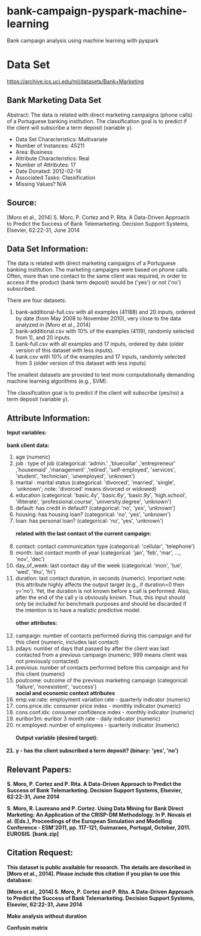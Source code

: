 # bank-campaign-pyspark-machine-learning
Bank campaign analysis using machine learning with pyspark

# Data Set

https://archive.ics.uci.edu/ml/datasets/Bank+Marketing

## Bank Marketing Data Set 

Abstract: The data is related with direct marketing campaigns (phone calls) of a Portuguese banking institution. The classification goal is to predict if the client will subscribe a term deposit (variable y).

<ul>
<li>Data Set Characteristics: Multivariate</li>
<li>Number of Instances: 45211</li>
<li>Area: Business</li>
<li>Attribute Characteristics: Real</li>
<li>Number of Attributes: 17</li>
<li>Date Donated: 2012-02-14</li>
<li>Associated Tasks: Classification</li>
<li>Missing Values? N/A</li>
</ul>

## Source:

[Moro et al., 2014] S. Moro, P. Cortez and P. Rita. A Data-Driven Approach to Predict the Success of Bank Telemarketing. Decision Support Systems, Elsevier, 62:22-31, June 2014


## Data Set Information:

The data is related with direct marketing campaigns of a Portuguese banking institution. The marketing campaigns were based on phone calls. Often, more than one contact to the same client was required, in order to access if the product (bank term deposit) would be ('yes') or not ('no') subscribed. 

There are four datasets: 
<ol>
<li>bank-additional-full.csv with all examples (41188) and 20 inputs, ordered by date (from May 2008 to November 2010), very close to the data analyzed in [Moro et al., 2014]</li>
<li>bank-additional.csv with 10% of the examples (4119), randomly selected from 1), and 20 inputs.</li>
<li>bank-full.csv with all examples and 17 inputs, ordered by date (older version of this dataset with less inputs).</li>
<li>bank.csv with 10% of the examples and 17 inputs, randomly selected from 3 (older version of this dataset with less inputs)</li>
</ol>
The smallest datasets are provided to test more computationally demanding machine learning algorithms (e.g., SVM). <br>

The classification goal is to predict if the client will subscribe (yes/no) a term deposit (variable y).<br>


## Attribute Information:

<b>Input variables:</b><br>
<br>
<b>bank client data:</b>

<ol>
<li>age (numeric)</li>
<li>job : type of job (categorical: 'admin.' ,'bluecollar' ,'entrepreneur' ,'housemaid' ,'management' ,'retired', 'self-employed', 'services', 'student', 'technician', 'unemployed', 'unknown')</li>
<li>marital : marital status (categorical: 'divorced', 'married', 'single', 'unknown'; note: 'divorced' means divorced or widowed)</li>
<li>education (categorical: 'basic.4y', 'basic.6y', 'basic.9y', 'high.school', 'illiterate', 'professional.course', 'university.degree', 'unknown')</li>
<li>default: has credit in default? (categorical: 'no', 'yes', 'unknown')</li>
<li>housing: has housing loan? (categorical: 'no', 'yes', 'unknown')</li>
<li>loan: has personal loan? (categorical: 'no', 'yes', 'unknown')</li>
<br>
  <b>related with the last contact of the current campaign:</b>
<br>
<br>
<li>contact: contact communication type (categorical: 'cellular', 'telephone') </li>
<li>month: last contact month of year (categorical: 'jan', 'feb', 'mar', ..., 'nov', 'dec')</li>
<li>day_of_week: last contact day of the week (categorical: 'mon', 'tue', 'wed', 'thu', 'fri')</li>
<li>duration: last contact duration, in seconds (numeric). Important note: this attribute highly affects the output target (e.g., if duration=0 then y='no'). Yet, the duration is not known before a call is performed. Also, after the end of the call y is obviously known. Thus, this input should only be included for benchmark purposes and should be discarded if the intention is to have a realistic predictive model.</li>
<br>
<b>other attributes:</b>
<br>
<br>
<li>campaign: number of contacts performed during this campaign and for this client (numeric, includes last contact)</li>
<li>pdays: number of days that passed by after the client was last contacted from a previous campaign (numeric; 999 means client was not previously contacted)</li>
<li>previous: number of contacts performed before this campaign and for this client (numeric)</li>
<li>poutcome: outcome of the previous marketing campaign (categorical: 'failure', 'nonexistent',  'success')</li>
<b>social and economic context attributes</b>
<li>emp.var.rate: employment variation rate - quarterly indicator (numeric)</li>
<li>cons.price.idx: consumer price index - monthly indicator (numeric) </li>
<li>cons.conf.idx: consumer confidence index - monthly indicator (numeric)</li> 
<li>euribor3m: euribor 3 month rate - daily indicator (numeric)</li>
<li>nr.employed: number of employees - quarterly indicator (numeric)</li>
<br>
<b>Output variable (desired target):<b>
<br>
<br>
<li>y - has the client subscribed a term deposit? (binary: 'yes', 'no')</li>
</ol>

## Relevant Papers:

S. Moro, P. Cortez and P. Rita. A Data-Driven Approach to Predict the Success of Bank Telemarketing. Decision Support Systems, Elsevier, 62:22-31, June 2014

S. Moro, R. Laureano and P. Cortez. Using Data Mining for Bank Direct Marketing: An Application of the CRISP-DM Methodology. In P. Novais et al. (Eds.), Proceedings of the European Simulation and Modelling Conference - ESM'2011, pp. 117-121, Guimaraes, Portugal, October, 2011. EUROSIS. [bank.zip]



## Citation Request:

This dataset is public available for research. The details are described in [Moro et al., 2014]. 
Please include this citation if you plan to use this database: 

[Moro et al., 2014] S. Moro, P. Cortez and P. Rita. A Data-Driven Approach to Predict the Success of Bank Telemarketing. Decision Support Systems, Elsevier, 62:22-31, June 2014

Make analysis without duration
  
Confusin matrix

